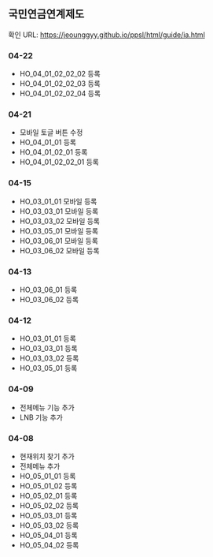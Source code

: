 ## 국민연금연계제도

확인 URL: https://jeounggyy.github.io/ppsl/html/guide/ia.html


### 04-22
- HO_04_01_02_02_02 등록
- HO_04_01_02_02_03 등록
- HO_04_01_02_02_04 등록

### 04-21
- 모바일 토글 버튼 수정
- HO_04_01_01 등록
- HO_04_01_02_01 등록
- HO_04_01_02_02_01 등록


### 04-15
- HO_03_01_01 모바일 등록
- HO_03_03_01 모바일 등록
- HO_03_03_02 모바일 등록
- HO_03_05_01 모바일 등록
- HO_03_06_01 모바일 등록
- HO_03_06_02 모바일 등록

### 04-13
- HO_03_06_01 등록
- HO_03_06_02 등록

### 04-12
- HO_03_01_01 등록
- HO_03_03_01 등록
- HO_03_03_02 등록
- HO_03_05_01 등록

### 04-09
- 전체메뉴 기능 추가
- LNB 기능 추가

### 04-08
- 현재위치 찾기 추가
- 전체메뉴 추가
- HO_05_01_01 등록
- HO_05_01_02 등록
- HO_05_02_01 등록
- HO_05_02_02 등록
- HO_05_03_01 등록
- HO_05_03_02 등록
- HO_05_04_01 등록
- HO_05_04_02 등록